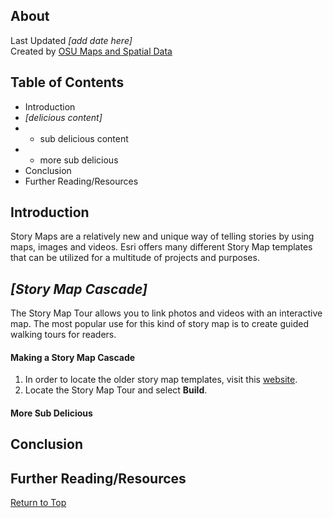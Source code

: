 ## About
Last Updated *[add date here]*   
Created by [OSU Maps and Spatial Data](https://info.library.okstate.edu/map-room)


## Table of Contents
- Introduction 
- *[delicious content]*
- - sub delicious content
- - more sub delicious
- Conclusion
- Further Reading/Resources

## Introduction
Story Maps are a relatively new and unique way of telling stories by using maps, images and videos. Esri offers many different Story Map templates that can be utilized for a multitude of projects and purposes.

## *[Story Map Cascade]*
The Story Map Tour allows you to link photos and videos with an interactive map. The most popular use for this kind of story map is to create guided walking tours for readers.

#### Making a Story Map Cascade
1. In order to locate the older story map templates, visit this [website](https://storymaps-classic.arcgis.com/en/app-list/?buildApp=true).
2. Locate the Story Map Tour and select **Build**.

#### More Sub Delicious

## Conclusion

## Further Reading/Resources


[Return to Top](#about)
